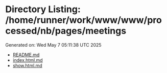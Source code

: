 # Directory Listing: /home/runner/work/www/www/processed/nb/pages/meetings
Generated on: Wed May  7 05:11:38 UTC 2025

- [README.md](README.md)
- [index.html.md](index.html.md)
- [show.html.md](show.html.md)
